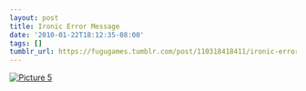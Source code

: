 ```yaml
---
layout: post
title: Ironic Error Message
date: '2010-01-22T18:12:35-08:00'
tags: []
tumblr_url: https://fugugames.tumblr.com/post/110318418411/ironic-error-message
---
```

[![](http://itshardtofondlepenguins.com/wp-content/uploads/2010/01/Picture-5.png "Picture 5")](http://itshardtofondlepenguins.com/wp-content/uploads/2010/01/Picture-5.png)
